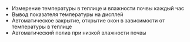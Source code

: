 - Измерение температуры в теплице и влажности почвы каждый час
- Вывод показателя температуры на дисплей
- Автоматическое закрытие, открытие окон в зависимости от температуры в теплице
- Автоматический полив при низкой влажности почвы
